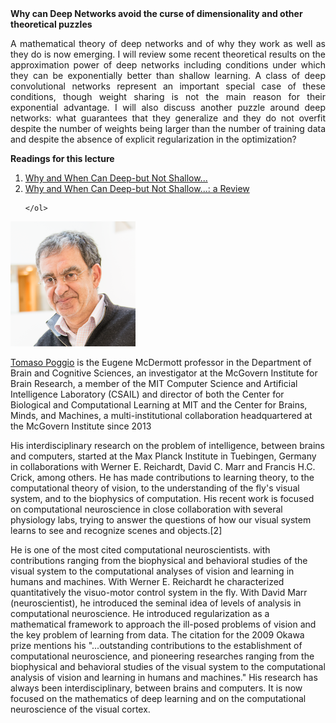 <div class="abstract">   
    <strong>Why can Deep Networks avoid the curse of dimensionality and other theoretical puzzles</strong>
    <p align="justify">
A mathematical theory of deep networks and of why they work as well as they do is now emerging. I will  review some recent theoretical results on the approximation power of deep networks including conditions under which they can be exponentially better than shallow learning. A class of deep convolutional networks represent an important special case of these conditions, though weight sharing is not the main reason for their exponential advantage. I will also discuss another puzzle around deep networks: what guarantees that they generalize and they do not overfit despite the number of weights being larger than the number of training data and despite the absence of explicit regularization in the optimization?
</p>  
    <strong>Readings for this lecture</strong>  
    <ol>
        <li>
        <a href="http://cbmm.mit.edu/sites/default/files/publications/art%253A10.1007%252Fs11633-017-1054-2.pdf"> Why and When Can Deep-but Not Shallow... </a>
        </li>
    
<li>
<a href="http://cbmm.mit.edu/sites/default/files/publications/CBMM-Memo-058v5.pdf"> Why and When Can Deep-but Not Shallow...: a Review </a>
</li>

    </ol>
</div>



![Tomaso Poggio](/assets/img/poggio.png)  

[Tomaso Poggio](https://mcgovern.mit.edu/principal-investigators/tomaso-poggio) is the Eugene McDermott professor in the Department of Brain and Cognitive Sciences, an investigator at the McGovern Institute for Brain Research, a member of the MIT Computer Science and Artificial Intelligence Laboratory (CSAIL) and director of both the Center for Biological and Computational Learning at MIT and the Center for Brains, Minds, and Machines, a multi-institutional collaboration headquartered at the McGovern Institute since 2013

His interdisciplinary research on the problem of intelligence, between brains and computers, started at the Max Planck Institute in Tuebingen, Germany in collaborations with Werner E. Reichardt, David C. Marr and Francis H.C. Crick, among others. He has made contributions to learning theory, to the computational theory of vision, to the understanding of the fly's visual system, and to the biophysics of computation. His recent work is focused on computational neuroscience in close collaboration with several physiology labs, trying to answer the questions of how our visual system learns to see and recognize scenes and objects.[2]

He is one of the most cited computational neuroscientists. with contributions ranging from the biophysical and behavioral studies of the visual system to the computational analyses of vision and learning in humans and machines. With Werner E. Reichardt he characterized quantitatively the visuo-motor control system in the fly. With David Marr (neuroscientist), he introduced the seminal idea of levels of analysis in computational neuroscience. He introduced regularization as a mathematical framework to approach the ill-posed problems of vision and the key problem of learning from data. The citation for the 2009 Okawa prize mentions his "...outstanding contributions to the establishment of computational neuroscience, and pioneering researches ranging from the biophysical and behavioral studies of the visual system to the computational analysis of vision and learning in humans and machines." His research has always been interdisciplinary, between brains and computers. It is now focused on the mathematics of deep learning and on the computational neuroscience of the visual cortex.
